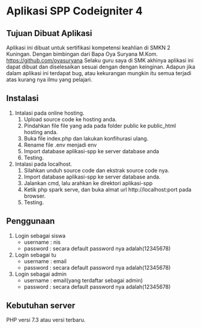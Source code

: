 # Aplikasi SPP Codeigniter 4

## Tujuan Dibuat Aplikasi

Aplikasi ini dibuat untuk sertifikasi kompetensi keahlian di SMKN 2 Kuningan. Dengan bimbingan dari Bapa Oya Suryana M.Kom. https://github.com/oyasuryana Selaku guru saya di SMK akhinya aplikasi ini dapat dibuat dan diselesaikan sesuai dengan dengan keinginan. Adapun jika dalam aplikasi ini terdapat bug, atau kekurangan mungkin itu semua terjadi atas kurang nya ilmu yang pelajari.

## Instalasi

1.  Intalasi pada online hosting.
    1. Upload source code ke hosting anda.
    2. Pindahkan file file yang ada pada folder public ke public_html hosting anda.
    3. Buka file index.php dan lakukan konfihurasi ulang. 
    4. Rename file .env menjadi env
    5. Import database aplikasi-spp ke server database anda
    6. Testing.
2.  Intalasi pada localhost.
    1. Silahkan unduh source code dan ekstrak source code nya.
    5. Import database aplikasi-spp ke server database anda.
    6. Jalankan cmd, lalu arahkan ke direktori aplikasi-spp
    7. Ketik php spark serve, dan buka almat url http://localhost:port pada browser.
    8. Testing.

## Penggunaan

1. Login sebagai siswa
   - username : nis
   - password : secara default password nya adalah(12345678)
2. Login sebagai tu
   - username : email
   - password : secara default password nya adalah(12345678)
3. Login sebagai admin
   - username : email(yang terdaftar sebagai admin)
   - password : secara default password nya adalah(12345678)

## Kebutuhan server

PHP versi 7.3 atau versi terbaru.
